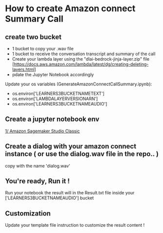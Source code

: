 # How to create Amazon connect Summary Call

## create two bucket 
- 1 bucket to copy your .wav file
- 1 bucket to receive the conversation transcript and summary of the call
- Create your lambda layer using the "dlai-bedrock-jinja-layer.zip" file [https://docs.aws.amazon.com/lambda/latest/dg/creating-deleting-layers.html]
- pdate the Jupyter Notebook accordingly
 
Update your os variables (GenerateAmazonConnectCallSummary.ipynb): 
- os.environ['LEARNERS3BUCKETNAMETEXT']
- os.environ['LAMBDALAYERVERSIONARN'] 
- os.environ['LEARNERS3BUCKETNAMEAUDIO']

## Create a jupyter notebook env
[1/ Amazon Sagemaker Studio Classic](https://docs.aws.amazon.com/sagemaker/latest/dg/notebooks.html)

## Create a dialog with your amazon connect instance ( or use the dialog.wav file in the repo.. )
copy with the name 'dialog.wav'

## You're ready, Run it !
Run your notebook the result will in the Result.txt file inside your ['LEARNERS3BUCKETNAMEAUDIO'] bucket

## Customization
Update your template file instruction to customize the result content !